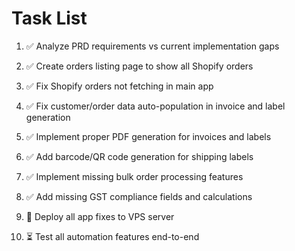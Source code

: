 # Task List

1. ✅ Analyze PRD requirements vs current implementation gaps

2. ✅ Create orders listing page to show all Shopify orders

3. ✅ Fix Shopify orders not fetching in main app

4. ✅ Fix customer/order data auto-population in invoice and label generation

5. ✅ Implement proper PDF generation for invoices and labels

6. ✅ Add barcode/QR code generation for shipping labels

7. ✅ Implement missing bulk order processing features

8. ✅ Add missing GST compliance fields and calculations

9. 🔄 Deploy all app fixes to VPS server

10. ⏳ Test all automation features end-to-end


